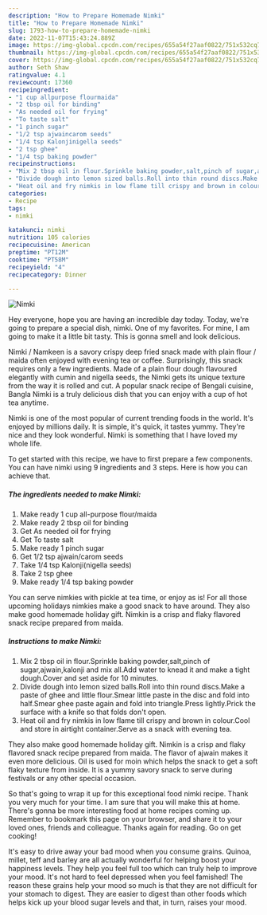 ```yaml
---
description: "How to Prepare Homemade Nimki"
title: "How to Prepare Homemade Nimki"
slug: 1793-how-to-prepare-homemade-nimki
date: 2022-11-07T15:43:24.889Z
image: https://img-global.cpcdn.com/recipes/655a54f27aaf0822/751x532cq70/nimki-recipe-main-photo.jpg
thumbnail: https://img-global.cpcdn.com/recipes/655a54f27aaf0822/751x532cq70/nimki-recipe-main-photo.jpg
cover: https://img-global.cpcdn.com/recipes/655a54f27aaf0822/751x532cq70/nimki-recipe-main-photo.jpg
author: Seth Shaw
ratingvalue: 4.1
reviewcount: 17360
recipeingredient:
- "1 cup allpurpose flourmaida"
- "2 tbsp oil for binding"
- "As needed oil for frying"
- "To taste salt"
- "1 pinch sugar"
- "1/2 tsp ajwaincarom seeds"
- "1/4 tsp Kalonjinigella seeds"
- "2 tsp ghee"
- "1/4 tsp baking powder"
recipeinstructions:
- "Mix 2 tbsp oil in flour.Sprinkle baking powder,salt,pinch of sugar,ajwain,kalonji and mix all.Add water to knead it and make a tight dough.Cover and set aside for 10 minutes."
- "Divide dough into lemon sized balls.Roll into thin round discs.Make a paste of ghee and little flour.Smear little paste in the disc and fold into half.Smear ghee paste again and fold into triangle.Press lightly.Prick the surface with a knife so that folds don&#39;t open."
- "Heat oil and fry nimkis in low flame till crispy and brown in colour.Cool and store in airtight container.Serve as a snack with evening tea."
categories:
- Recipe
tags:
- nimki

katakunci: nimki 
nutrition: 105 calories
recipecuisine: American
preptime: "PT12M"
cooktime: "PT58M"
recipeyield: "4"
recipecategory: Dinner

---
```



![Nimki](https://img-global.cpcdn.com/recipes/655a54f27aaf0822/751x532cq70/nimki-recipe-main-photo.jpg)

Hey everyone, hope you are having an incredible day today. Today, we're going to prepare a special dish, nimki. One of my favorites. For mine, I am going to make it a little bit tasty. This is gonna smell and look delicious.

Nimki / Namkeen is a savory crispy deep fried snack made with plain flour / maida often enjoyed with evening tea or coffee. Surprisingly, this snack requires only a few ingredients. Made of a plain flour dough flavoured elegantly with cumin and nigella seeds, the Nimki gets its unique texture from the way it is rolled and cut. A popular snack recipe of Bengali cuisine, Bangla Nimki is a truly delicious dish that you can enjoy with a cup of hot tea anytime.

Nimki is one of the most popular of current trending foods in the world. It's enjoyed by millions daily. It is simple, it's quick, it tastes yummy. They're nice and they look wonderful. Nimki is something that I have loved my whole life.


To get started with this recipe, we have to first prepare a few components. You can have nimki using 9 ingredients and 3 steps. Here is how you can achieve that.

<!--inarticleads1-->

##### The ingredients needed to make Nimki:

1. Make ready 1 cup all-purpose flour/maida
1. Make ready 2 tbsp oil for binding
1. Get As needed oil for frying
1. Get To taste salt
1. Make ready 1 pinch sugar
1. Get 1/2 tsp ajwain/carom seeds
1. Take 1/4 tsp Kalonji(nigella seeds)
1. Take 2 tsp ghee
1. Make ready 1/4 tsp baking powder


You can serve nimkies with pickle at tea time, or enjoy as is! For all those upcoming holidays nimkies make a good snack to have around. They also make good homemade holiday gift. Nimkin is a crisp and flaky flavored snack recipe prepared from maida. 

<!--inarticleads2-->

##### Instructions to make Nimki:

1. Mix 2 tbsp oil in flour.Sprinkle baking powder,salt,pinch of sugar,ajwain,kalonji and mix all.Add water to knead it and make a tight dough.Cover and set aside for 10 minutes.
1. Divide dough into lemon sized balls.Roll into thin round discs.Make a paste of ghee and little flour.Smear little paste in the disc and fold into half.Smear ghee paste again and fold into triangle.Press lightly.Prick the surface with a knife so that folds don&#39;t open.
1. Heat oil and fry nimkis in low flame till crispy and brown in colour.Cool and store in airtight container.Serve as a snack with evening tea.


They also make good homemade holiday gift. Nimkin is a crisp and flaky flavored snack recipe prepared from maida. The flavor of ajwain makes it even more delicious. Oil is used for moin which helps the snack to get a soft flaky texture from inside. It is a yummy savory snack to serve during festivals or any other special occasion. 

So that's going to wrap it up for this exceptional food nimki recipe. Thank you very much for your time. I am sure that you will make this at home. There's gonna be more interesting food at home recipes coming up. Remember to bookmark this page on your browser, and share it to your loved ones, friends and colleague. Thanks again for reading. Go on get cooking!

It's easy to drive away your bad mood when you consume grains. Quinoa, millet, teff and barley are all actually wonderful for helping boost your happiness levels. They help you feel full too which can truly help to improve your mood. It's not hard to feel depressed when you feel famished! The reason these grains help your mood so much is that they are not difficult for your stomach to digest. They are easier to digest than other foods which helps kick up your blood sugar levels and that, in turn, raises your mood.
